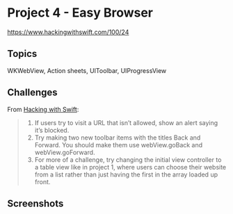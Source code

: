 # Project 4 - Easy Browser

https://www.hackingwithswift.com/100/24

## Topics

WKWebView, Action sheets, UIToolbar, UIProgressView

## Challenges

From [Hacking with Swift](https://www.hackingwithswift.com/read/4/6/wrap-up):
>1. If users try to visit a URL that isn’t allowed, show an alert saying it’s blocked.
>2. Try making two new toolbar items with the titles Back and Forward. You should make them use webView.goBack and webView.goForward.
>3. For more of a challenge, try changing the initial view controller to a table view like in project 1, where users can choose their website from a list rather than just having the first in the array loaded up front.

## Screenshots

